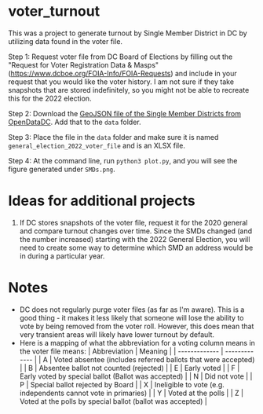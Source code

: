 # voter_turnout
This was a project to generate turnout by Single Member District in DC by utilizing data found in the voter file.

Step 1:
Request voter file from DC Board of Elections by filling out the "Request for Voter Registration Data & Masps"  (https://www.dcboe.org/FOIA-Info/FOIA-Requests) and include in your request that you would like the voter history. I am not sure if they take snapshots that are stored indefinitely, so you might not be able to recreate this for the 2022 election.

Step 2:
Download the [GeoJSON file of the Single Member Districts from OpenDataDC](https://opendata.dc.gov/datasets/single-member-district-from-2023). Add that to the `data` folder.

Step 3:
Place the file in the `data` folder and make sure it is named `general_election_2022_voter_file` and is an XLSX file.

Step 4:
At the command line, run `python3 plot.py`, and you will see the figure generated under `SMDs.png`. 

# Ideas for additional projects
1. If DC stores snapshots of the voter file, request it for the 2020 general and compare turnout changes over time. Since the SMDs changed (and the number increased) starting with the 2022 General Election, you will need to create some way to determine which SMD an address would be in during a particular year.

# Notes
* DC does not regularly purge voter files (as far as I'm aware). This is a good thing - it makes it less likely that someone will lose the ability to vote by being removed from the voter roll. However, this does mean that very transient areas will likely have lower turnout by default.
* Here is a mapping of what the abbreviation for a voting column means in the voter file means:
| Abbreviation | Meaning |
| ------------- | ------------- |
| A	| Voted absentee (includes referred ballots that were accepted) |
| B	| Absentee ballot not counted (rejected) |
| E	| Early voted |
| F	| Early voted by special ballot (Ballot was accepted) |
| N	| Did not vote |
| P	| Special ballot rejected by Board |
| X	| Ineligible to vote (e.g. independents cannot vote in primaries) |
| Y	| Voted at the polls |
| Z	| Voted at the polls by special ballot (ballot was accepted) |